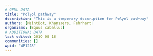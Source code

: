 ```yaml
---
# GPML DATA
title: "Polyol pathway"
description: "This is a temporary description for Polyol pathway"
authors: [MaintBot, Khanspers, Fehrhart]
organisms: [Equus caballus]
# ADDITIONAL DATA
last-edited: 2019-08-16
communities: []
wpid: "WP1218"
---
```

